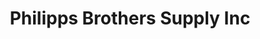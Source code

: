 ---
title: "Philipps Brothers Supply Inc"
url: /buffalo/philipps-brothers-supply-inc/
shop: Eisenwaren
---